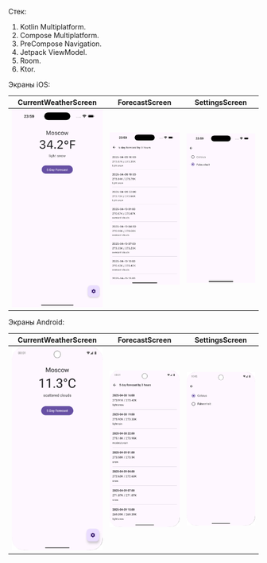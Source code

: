 Стек:

1. Kotlin Multiplatform.
2. Compose Multiplatform.
3. PreCompose Navigation.
4. Jetpack ViewModel.
5. Room.
6. Ktor.

Экраны iOS:

|                       CurrentWeatherScreen                       |                         ForecastScreen                         |                       SettingsScreen                       |
|:----------------------------------------------------------------:|:--------------------------------------------------------------:|:----------------------------------------------------------:|
| <img src="gitResources/iosCurrentWeatherScreen.png" width="300"> | <img src="gitResources/iosDailyWeatherScreen.png" width="300"> | <img src="gitResources/iosSettingsScreen.png" width="300"> |

Экраны Android:

|                         CurrentWeatherScreen                         |                           ForecastScreen                           |                         SettingsScreen                         |
|:--------------------------------------------------------------------:|:------------------------------------------------------------------:|:--------------------------------------------------------------:|
| <img src="gitResources/androidCurrentWeatherScreen.png" width="300"> | <img src="gitResources/androidDailyWeatherScreen.png" width="300"> | <img src="gitResources/androidSettingsScreen.png" width="300"> |

